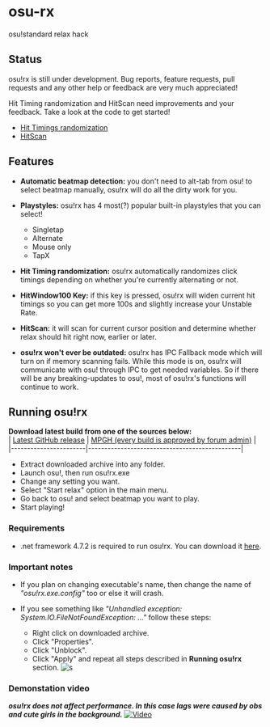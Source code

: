 # osu-rx
osu!standard relax hack

## Status
osu!rx is still under development. Bug reports, feature requests, pull requests and any other help or feedback are very much appreciated!

Hit Timing randomization and HitScan need improvements and your feedback. Take a look at the code to get started!
- [Hit Timings randomization](https://github.com/mrflashstudio/osu-rx/blob/master/osu!rx/Core/Relax.cs#L254)
- [HitScan](https://github.com/mrflashstudio/osu-rx/blob/master/osu!rx/Core/Relax.cs#L209)

## Features
- **Automatic beatmap detection:** you don't need to alt-tab from osu! to select beatmap manually, osu!rx will do all the dirty work for you.

- **Playstyles:** osu!rx has 4 most(?) popular built-in playstyles that you can select!
  - Singletap
  - Alternate
  - Mouse only
  - TapX
  
- **Hit Timing randomization:** osu!rx automatically randomizes click timings depending on whether you're currently alternating or not.

- **HitWindow100 Key:** if this key is pressed, osu!rx will widen current hit timings so you can get more 100s and slightly increase your Unstable Rate.

- **HitScan:** it will scan for current cursor position and determine whether relax should hit right now, earlier or later.

- **osu!rx won't ever be outdated:** osu!rx has IPC Fallback mode which will turn on if memory scanning fails. While this mode is on, osu!rx will communicate with osu! through IPC to get needed variables. So if there will be any breaking-updates to osu!, most of osu!rx's functions will continue to work.

## Running osu!rx
**Download latest build from one of the sources below:**  
| [Latest GitHub release](https://github.com/mrflashstudio/osu-rx/releases/latest) | [MPGH (every build is approved by forum admin)](https://www.mpgh.net/forum/showthread.php?t=1488076) |
|-----------------------|-----------------------------------------------|  

- Extract downloaded archive into any folder.
- Launch osu!, then run osu!rx.exe
- Change any setting you want.
- Select "Start relax" option in the main menu.
- Go back to osu! and select beatmap you want to play.
- Start playing!

### Requirements
- .net framework 4.7.2 is required to run osu!rx. You can download it [here](https://dotnet.microsoft.com/download/thank-you/net472).  

### Important notes
- If you plan on changing executable's name, then change the name of *"osu!rx.exe.config"* too or else it will crash.  

- If you see something like *"Unhandled exception: System.IO.FileNotFoundException: ..."* follow these steps:
  - Right click on downloaded archive.
  - Click "Properties".
  - Click "Unblock".
  - Click "Apply" and repeat all steps described in **Running osu!rx** section.
   ![s](https://i.ibb.co/jZY8fk0/image.png)

### Demonstation video
***osu!rx does not affect performance. In this case lags were caused by obs and cute girls in the background.***
[![Video](https://i.ibb.co/grQSzMP/screenshot065.png)](https://www.youtube.com/watch?v=1FUxnGqjASQ)
